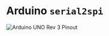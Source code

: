 # Arduino `serial2spi`

![Arduino UNO Rev 3 Pinout](https://docs.arduino.cc/static/2b141eb1cfe6f465a949c203e4af1b5f/A000066-pinout.png)
